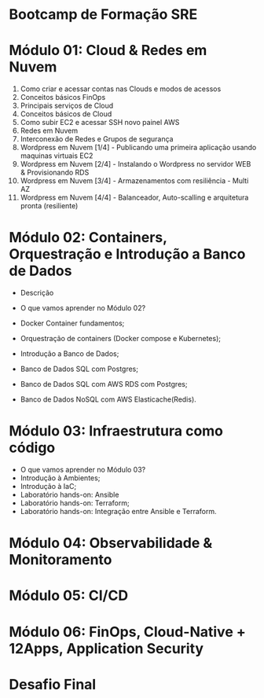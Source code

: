 # Bootcamp de Formação SRE

# Módulo 01: Cloud & Redes em Nuvem

1. Como criar e acessar contas nas Clouds e modos de acessos
2. Conceitos básicos FinOps
3. Principais serviços de Cloud
4. Conceitos básicos de Cloud
5. Como subir EC2 e acessar SSH novo painel AWS
6. Redes em Nuvem
7. Interconexão de Redes e Grupos de segurança
8. Wordpress em Nuvem [1/4] - Publicando uma primeira aplicação usando maquinas virtuais EC2
9. Wordpress em Nuvem [2/4] - Instalando o Wordpress no servidor WEB & Provisionando RDS
10. Wordpress em Nuvem [3/4] - Armazenamentos com resiliência - Multi AZ
11. Wordpress em Nuvem [4/4] - Balanceador, Auto-scalling e arquitetura pronta (resiliente)

# Módulo 02: Containers, Orquestração e Introdução a Banco de Dados

- Descrição

- O que vamos aprender no Módulo 02?
- Docker Container fundamentos;
- Orquestração de containers (Docker compose e Kubernetes);
- Introdução a Banco de Dados;
- Banco de Dados SQL com Postgres;
- Banco de Dados SQL com AWS RDS com Postgres;
- Banco de Dados NoSQL com AWS Elasticache(Redis).

# Módulo 03: Infraestrutura como código

- O que vamos aprender no Módulo 03?
- Introdução à Ambientes;
- Introdução à IaC;
- Laboratório hands-on: Ansible
- Laboratório hands-on: Terraform;
- Laboratório hands-on: Integração entre Ansible e Terraform.

# Módulo 04: Observabilidade & Monitoramento

# Módulo 05: CI/CD

# Módulo 06: FinOps, Cloud-Native + 12Apps, Application Security

# Desafio Final
